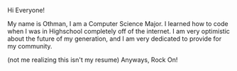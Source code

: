 Hi Everyone!

My name is Othman, I am a Computer Science Major. I learned how to code when I was in Highschool completely off of the internet.
I am very optimistic about the future of my generation, and I am very dedicated to provide for my community. 
 
(not me realizing this isn't my resume)
Anyways,
Rock On!
